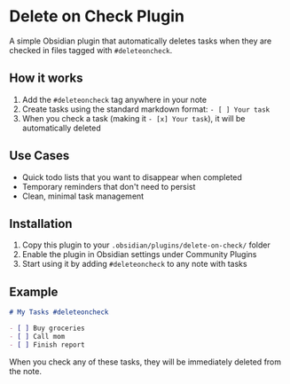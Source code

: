 # Delete on Check Plugin

A simple Obsidian plugin that automatically deletes tasks when they are checked in files tagged with `#deleteoncheck`.

## How it works

1. Add the `#deleteoncheck` tag anywhere in your note
2. Create tasks using the standard markdown format: `- [ ] Your task`
3. When you check a task (making it `- [x] Your task`), it will be automatically deleted

## Use Cases

- Quick todo lists that you want to disappear when completed
- Temporary reminders that don't need to persist
- Clean, minimal task management

## Installation

1. Copy this plugin to your `.obsidian/plugins/delete-on-check/` folder
2. Enable the plugin in Obsidian settings under Community Plugins
3. Start using it by adding `#deleteoncheck` to any note with tasks

## Example

```markdown
# My Tasks #deleteoncheck

- [ ] Buy groceries
- [ ] Call mom
- [ ] Finish report
```

When you check any of these tasks, they will be immediately deleted from the note.